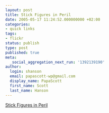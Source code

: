 ```yaml
---
layout: post
title: Stick Figures in Peril
date: 2005-05-17 11:24:52.000000000 +02:00
categories:
- quick links
tags:
- flickr
status: publish
type: post
published: true
meta:
  _social_aggregation_next_run: '1392139190'
author:
  login: shanson
  email: papascott-wp@gmail.com
  display_name: PapaScott
  first_name: Scott
  last_name: Hanson
---
```

<p><a href="http://www.flickr.com/groups/stickfiguresinperil/" title="Flickr: Stick Figures in Peril">Stick Figures in Peril</a></p>
